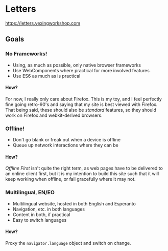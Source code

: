 # Letters

https://letters.vexingworkshop.com

## Goals

### No Frameworks!

* Using, as much as possible, only native browser frameworks
* Use WebComponents where practical for more involved features
* Use ES6 as much as is practical

#### How?

For now, I really only care about Firefox. This is my toy, and I feel perfectly
fine going retro-90's and saying that my site is best viewed with Firefox. That
being said, these should also be *standard* features, so they should work on
Firefox and webkit-derived browsers.

### Offline!

* Don't go blank or freak out when a device is offline
* Queue up network interactions where they can be

#### How?

_Offline First_ isn't quite the right term, as web pages have to be delivered to
an online client first, but it is my intention to build this site such that it
will keep working when offline, or fail gracefully where it may not.

### Multilingual, EN/EO

* Multilingual website, hosted in both English and Esperanto
* Navigation, etc. in both languages
* Content in both, if practical
* Easy to switch languages

#### How?

Proxy the `navigator.language` object and switch on change.
